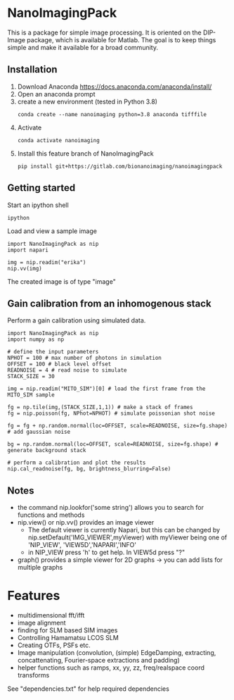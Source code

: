 # NanoImagingPack

This is a package for simple image processing. It is oriented on the DIP-Image
package, which is available for Matlab. The goal is to keep things simple and make
it available for a broad community.

 <!-- Hence its development aimed for: -->

<!-- - Make it independent from as much packages as possible -> it only requires a view Python packages. Some are provided by e.g. Anaconda (e.g. Numpy, pyPlot, inspect, scipy). Only tifffile (a 3D Tiff writer) is required as external package
- keep it simple to install -->

## Installation

1. Download Anaconda https://docs.anaconda.com/anaconda/install/
1. Open an anaconda prompt
1. create a new environment (tested in Python 3.8)
    ```
    conda create --name nanoimaging python=3.8 anaconda tifffile
    ```
1. Activate 
    ```
    conda activate nanoimaging
    ```
1. Install this feature branch of NanoImagingPack
    ```
    pip install git+https://gitlab.com/bionanoimaging/nanoimagingpack
    ```

<!-- 
conda create -y --name nanoimaging python=3.8 anaconda tifffile &
conda activate nanoimaging &
pip install git+https://gitlab.com/bionanoimaging/nanoimagingpack
 -->

## Getting started

Start an ipython shell
```
ipython
```
Load and view a sample image

```
import NanoImagingPack as nip
import napari

img = nip.readim("erika")
nip.vv(img)
```

The created image is of type "image"

## Gain calibration from an inhomogenous stack

Perform a gain calibration using simulated data.

```
import NanoImagingPack as nip
import numpy as np

# define the input parameters
NPHOT = 100 # max number of photons in simulation
OFFSET = 100 # black level offset
READNOISE = 4 # read noise to simulate
STACK_SIZE = 30

img = nip.readim("MITO_SIM")[0] # load the first frame from the MITO_SIM sample

fg = np.tile(img,(STACK_SIZE,1,1)) # make a stack of frames
fg = nip.poisson(fg, NPhot=NPHOT) # simulate poissonian shot noise

fg = fg + np.random.normal(loc=OFFSET, scale=READNOISE, size=fg.shape) # add gaussian noise

bg = np.random.normal(loc=OFFSET, scale=READNOISE, size=fg.shape) # generate background stack

# perform a calibration and plot the results
nip.cal_readnoise(fg, bg, brightness_blurring=False)

```


## Notes
    
* the command nip.lookfor('some string') allows you to search for functions and methods
* nip.view() or nip.vv() provides an image viewer
    * The default viewer is currently Napari, but this can be changed by nip.setDefault('IMG_VIEWER',myViewer) with myViewer being one of 'NIP_VIEW', 'VIEW5D','NAPARI','INFO'
    * in NIP_VIEW press 'h' to get help. In VIEW5d press "?"
* graph() provides a simple viewer for 2D graphs -> you can add lists for multiple graphs

# Features

* multidimensional fft/ifft
* image alignment
* finding for SLM based SIM images
* Controlling Hamamatsu LCOS SLM
* Creating OTFs, PSFs etc.
* Image manipulation (convolution, (simple) EdgeDamping, extracting, concattenating, Fourier-space extractions and padding)
* helper functions such as ramps, xx, yy, zz, freq/realspace coord transforms

See "dependencies.txt" for help required dependencies